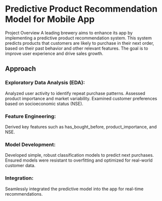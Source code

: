 # Predictive Product Recommendation Model for Mobile App
Project Overview
A leading brewery aims to enhance its app by implementing a predictive product recommendation system. This system predicts products that customers are likely to purchase in their next order, based on their past behavior and other relevant features. The goal is to improve user experience and drive sales growth.

## Approach

### Exploratory Data Analysis (EDA):
Analyzed user activity to identify repeat purchase patterns.
Assessed product importance and market variability.
Examined customer preferences based on socioeconomic status (NSE).

### Feature Engineering:
Derived key features such as has_bought_before, product_importance, and NSE.

### Model Development:
Developed simple, robust classification models to predict next purchases.
Ensured models were resistant to overfitting and optimized for real-world customer data.

### Integration:
Seamlessly integrated the predictive model into the app for real-time recommendations.

